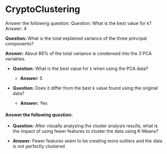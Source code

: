 # CryptoClustering

Answer the following question:
Question: What is the best value for k?
Answer: 4


**Question:** What is the total explained variance of the three principal components?

**Answer:** About 86% of the total variance is condensed into the 3 PCA variables.


* **Question:** What is the best value for `k` when using the PCA data?

  * **Answer:** 5


* **Question:** Does it differ from the best k value found using the original data?

  * **Answer:** Yes


#### Answer the following question: 

  * **Question:** After visually analyzing the cluster analysis results, what is the impact of using fewer features to cluster the data using K-Means?

  * **Answer:** Fewer features seem to be creating more outliers and the data is not perfectly clustered
